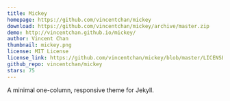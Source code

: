 ```yaml
---
title: Mickey
homepage: https://github.com/vincentchan/mickey
download: https://github.com/vincentchan/mickey/archive/master.zip
demo: http://vincentchan.github.io/mickey/
author: Vincent Chan
thumbnail: mickey.png
license: MIT License
license_link: https://github.com/vincentchan/mickey/blob/master/LICENSE.md
github_repo: vincentchan/mickey
stars: 75
---
```


A minimal one-column, responsive theme for Jekyll.
